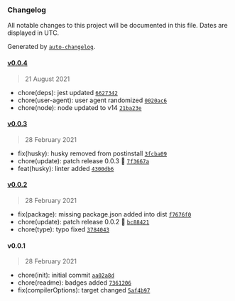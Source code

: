 ### Changelog

All notable changes to this project will be documented in this file. Dates are displayed in UTC.

Generated by [`auto-changelog`](https://github.com/CookPete/auto-changelog).

#### [v0.0.4](https://github.com/Celtian/soccerbot/compare/v0.0.3...v0.0.4)

> 21 August 2021

- chore(deps): jest updated [`6627342`](https://github.com/Celtian/soccerbot/commit/66273421d13ffb6e9414c3b53296829969e61c28)
- chore(user-agent): user agent randomized [`0020ac6`](https://github.com/Celtian/soccerbot/commit/0020ac61f1975c6c540bbe4aee8405275dc0b253)
- chore(node): node updated to v14 [`21ba23e`](https://github.com/Celtian/soccerbot/commit/21ba23e114a67aafc4fb4c3fed2dd0050c58e5e9)

#### [v0.0.3](https://github.com/Celtian/soccerbot/compare/v0.0.2...v0.0.3)

> 28 February 2021

- fix(husky): husky removed from postinstall [`3fcba09`](https://github.com/Celtian/soccerbot/commit/3fcba0924dbc971aade1db367d07d3890b688395)
- chore(update): patch release 0.0.3 🐛 [`7f3667a`](https://github.com/Celtian/soccerbot/commit/7f3667abd80b160a2a28d57ca3aacb53aa684ba3)
- feat(husky): linter added [`4300db6`](https://github.com/Celtian/soccerbot/commit/4300db6d4190a6b23812def8f1b78809857d5dd8)

#### [v0.0.2](https://github.com/Celtian/soccerbot/compare/v0.0.1...v0.0.2)

> 28 February 2021

- fix(package): missing package.json added into dist [`f7676f0`](https://github.com/Celtian/soccerbot/commit/f7676f08f20ff966ea800a40db973c1d0cd831ff)
- chore(update): patch release 0.0.2 🐛 [`bc88421`](https://github.com/Celtian/soccerbot/commit/bc884214445b17f72e2c0aeb58f29cbd22658243)
- chore(type): typo fixed [`3784043`](https://github.com/Celtian/soccerbot/commit/3784043780e2e506570d304786c1617affe3f51a)

#### v0.0.1

> 28 February 2021

- chore(init): initial commit [`aa02a8d`](https://github.com/Celtian/soccerbot/commit/aa02a8d999696e5c2d3a2a97c5dd34217b355f30)
- chore(readme): badges added [`7361206`](https://github.com/Celtian/soccerbot/commit/73612068370ce4f7cbe563e2f95a1d30c58aed33)
- fix(compilerOptions): target changed [`5af4b97`](https://github.com/Celtian/soccerbot/commit/5af4b97bde10373202291231d1366e14f0354900)
